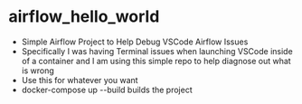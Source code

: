 # airflow_hello_world
* Simple Airflow Project to Help Debug VSCode Airflow Issues
* Specifically I was having Terminal issues when launching VSCode inside of a container and I am using this simple repo to help diagnose out what is wrong
* Use this for whatever you want
* docker-compose up --build builds the project
